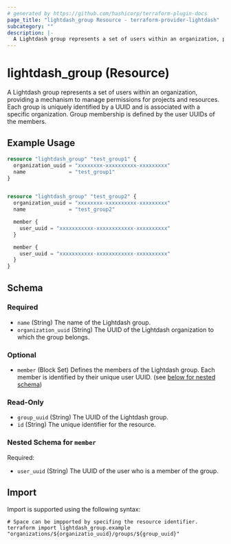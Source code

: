 ```yaml
---
# generated by https://github.com/hashicorp/terraform-plugin-docs
page_title: "lightdash_group Resource - terraform-provider-lightdash"
subcategory: ""
description: |-
  A Lightdash group represents a set of users within an organization, providing a mechanism to manage permissions for projects and resources. Each group is uniquely identified by a UUID and is associated with a specific organization. Group membership is defined by the user UUIDs of the members.
---
```


# lightdash_group (Resource)

A Lightdash group represents a set of users within an organization, providing a mechanism to manage permissions for projects and resources. Each group is uniquely identified by a UUID and is associated with a specific organization. Group membership is defined by the user UUIDs of the members.

## Example Usage

```terraform
resource "lightdash_group" "test_group1" {
  organization_uuid = "xxxxxxxx-xxxxxxxxxx-xxxxxxxxx"
  name              = "test_group1"
}


resource "lightdash_group" "test_group2" {
  organization_uuid = "xxxxxxxx-xxxxxxxxxx-xxxxxxxxx"
  name              = "test_group2"

  member {
    user_uuid = "xxxxxxxxxxx-xxxxxxxxxxxx-xxxxxxxxxx"
  }

  member {
    user_uuid = "xxxxxxxxxxx-xxxxxxxxxxxx-xxxxxxxxxx"
  }
}
```

<!-- schema generated by tfplugindocs -->
## Schema

### Required

- `name` (String) The name of the Lightdash group.
- `organization_uuid` (String) The UUID of the Lightdash organization to which the group belongs.

### Optional

- `member` (Block Set) Defines the members of the Lightdash group. Each member is identified by their unique user UUID. (see [below for nested schema](#nestedblock--member))

### Read-Only

- `group_uuid` (String) The UUID of the Lightdash group.
- `id` (String) The unique identifier for the resource.

<a id="nestedblock--member"></a>
### Nested Schema for `member`

Required:

- `user_uuid` (String) The UUID of the user who is a member of the group.

## Import

Import is supported using the following syntax:

```shell
# Space can be impported by specifing the resource identifier.
terraform import lightdash_group.example "organizations/${organizatio_uuid}/groups/${group_uuid}"
```
